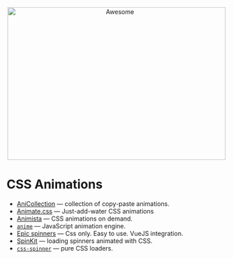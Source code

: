 <div align="center">
<img width="500" height="350" src="https://gitcdn.xyz/repo/sindresorhus/awesome/master/media/logo.svg" alt="Awesome">
</div>

# CSS Animations

- [AniCollection](http://anicollection.github.io/#/) &mdash; collection of copy-paste animations.
- [Animate.css](https://daneden.github.io/animate.css/) &mdash; Just-add-water CSS animations
- [Animista](http://animista.net/) &mdash; CSS animations on demand.
- [`anime`](http://animejs.com/) &mdash; JavaScript animation engine.
- [Epic spinners](https://epic-spinners.epicmax.co/#/) &mdash; Css only. Easy to use. VueJS integration.
- [SpinKit](http://tobiasahlin.com/spinkit/) &mdash; loading spinners animated with CSS.
- [`css-spinner`](https://loading.io/css/) &mdash; pure CSS loaders.

